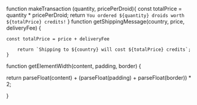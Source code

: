 function makeTransaction (quantity, pricePerDroid){
    const totalPrice = quantity * pricePerDroid;
return `You ordered ${quantity} droids worth ${totalPrice} credits!`
}
function getShippingMessage(country, price, deliveryFee) {
    
    const totalPrice = price + deliveryFee
    
        return `Shipping to ${country} will cost ${totalPrice} credits`;
    }
function getElementWidth(content, padding, border) {
    

return parseFloat(content) + (parseFloat(padding) + parseFloat(border)) * 2;
    
}
